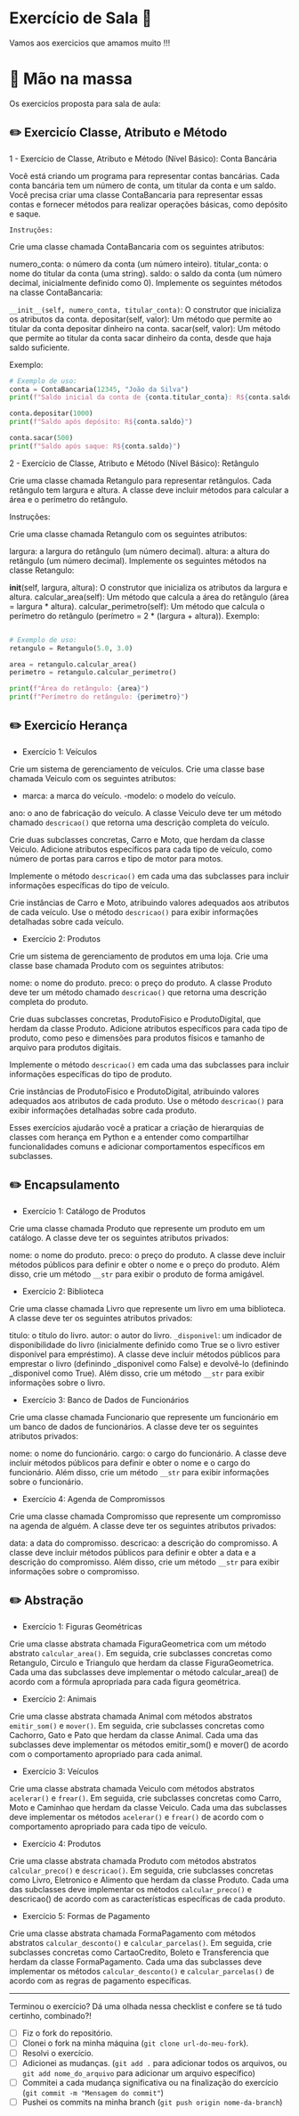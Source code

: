 # Exercício de Sala 🏫  

Vamos aos exercicios que amamos muito !!!

# 🍞 Mão na massa

Os exercicíos proposta para sala de aula:

## ✏️ Exercicío Classe, Atributo e Método

1 - Exercício de Classe, Atributo e Método (Nível Básico): Conta Bancária

Você está criando um programa para representar contas bancárias. Cada conta bancária tem um número de conta, um titular da conta e um saldo. Você precisa criar uma classe ContaBancaria para representar essas contas e fornecer métodos para realizar operações básicas, como depósito e saque.

`Instruções:`

Crie uma classe chamada ContaBancaria com os seguintes atributos:

numero_conta: o número da conta (um número inteiro).
titular_conta: o nome do titular da conta (uma string).
saldo: o saldo da conta (um número decimal, inicialmente definido como 0).
Implemente os seguintes métodos na classe ContaBancaria:

`__init__(self, numero_conta, titular_conta)`: O construtor que inicializa os atributos da conta.
depositar(self, valor): Um método que permite ao titular da conta depositar dinheiro na conta.
sacar(self, valor): Um método que permite ao titular da conta sacar dinheiro da conta, desde que haja saldo suficiente.

Exemplo:

```python
# Exemplo de uso:
conta = ContaBancaria(12345, "João da Silva")
print(f"Saldo inicial da conta de {conta.titular_conta}: R${conta.saldo}")

conta.depositar(1000)
print(f"Saldo após depósito: R${conta.saldo}")

conta.sacar(500)
print(f"Saldo após saque: R${conta.saldo}")
```

2 - Exercício de Classe, Atributo e Método (Nível Básico): Retângulo

Crie uma classe chamada Retangulo para representar retângulos. Cada retângulo tem largura e altura. A classe deve incluir métodos para calcular a área e o perímetro do retângulo.

Instruções:

Crie uma classe chamada Retangulo com os seguintes atributos:

largura: a largura do retângulo (um número decimal).
altura: a altura do retângulo (um número decimal).
Implemente os seguintes métodos na classe Retangulo:

__init__(self, largura, altura): O construtor que inicializa os atributos da largura e altura.
calcular_area(self): Um método que calcula a área do retângulo (área = largura * altura).
calcular_perimetro(self): Um método que calcula o perímetro do retângulo (perímetro = 2 * (largura + altura)).
Exemplo:

```python

# Exemplo de uso:
retangulo = Retangulo(5.0, 3.0)

area = retangulo.calcular_area()
perimetro = retangulo.calcular_perimetro()

print(f"Área do retângulo: {area}")
print(f"Perímetro do retângulo: {perimetro}")
```

## ✏️ Exercicío Herança


- Exercício 1: Veículos

Crie um sistema de gerenciamento de veículos. Crie uma classe base chamada Veiculo com os seguintes atributos:

  - marca: a marca do veículo.
  -modelo: o modelo do veículo.

ano: o ano de fabricação do veículo.
A classe Veiculo deve ter um método chamado `descricao()` que retorna uma descrição completa do veículo.

Crie duas subclasses concretas, Carro e Moto, que herdam da classe Veiculo. Adicione atributos específicos para cada tipo de veículo, como número de portas para carros e tipo de motor para motos.

Implemente o método `descricao()` em cada uma das subclasses para incluir informações específicas do tipo de veículo.

Crie instâncias de Carro e Moto, atribuindo valores adequados aos atributos de cada veículo. Use o método `descricao()` para exibir informações detalhadas sobre cada veículo.

- Exercício 2: Produtos

Crie um sistema de gerenciamento de produtos em uma loja. Crie uma classe base chamada Produto com os seguintes atributos:

nome: o nome do produto.
preco: o preço do produto.
A classe Produto deve ter um método chamado `descricao()` que retorna uma descrição completa do produto.

Crie duas subclasses concretas, ProdutoFisico e ProdutoDigital, que herdam da classe Produto. Adicione atributos específicos para cada tipo de produto, como peso e dimensões para produtos físicos e tamanho de arquivo para produtos digitais.

Implemente o método `descricao()` em cada uma das subclasses para incluir informações específicas do tipo de produto.

Crie instâncias de ProdutoFisico e ProdutoDigital, atribuindo valores adequados aos atributos de cada produto. Use o método `descricao()` para exibir informações detalhadas sobre cada produto.

Esses exercícios ajudarão você a praticar a criação de hierarquias de classes com herança em Python e a entender como compartilhar funcionalidades comuns e adicionar comportamentos específicos em subclasses.



## ✏️ Encapsulamento


- Exercício 1: Catálogo de Produtos

Crie uma classe chamada Produto que represente um produto em um catálogo. A classe deve ter os seguintes atributos privados:

nome: o nome do produto. preco: o preço do produto. A classe deve incluir métodos públicos para definir e obter o nome e o preço do produto. Além disso, crie um método `__str` para exibir o produto de forma amigável.

- Exercício 2: Biblioteca

Crie uma classe chamada Livro que represente um livro em uma biblioteca. A classe deve ter os seguintes atributos privados:

titulo: o título do livro. autor: o autor do livro. `_disponivel`: um indicador de disponibilidade do livro (inicialmente definido como True se o livro estiver disponível para empréstimo). A classe deve incluir métodos públicos para emprestar o livro (definindo _disponivel como False) e devolvê-lo (definindo _disponivel como True). Além disso, crie um método `__str` para exibir informações sobre o livro.

- Exercício 3: Banco de Dados de Funcionários

Crie uma classe chamada Funcionario que represente um funcionário em um banco de dados de funcionários. A classe deve ter os seguintes atributos privados:

nome: o nome do funcionário. cargo: o cargo do funcionário. A classe deve incluir métodos públicos para definir e obter o nome e o cargo do funcionário. Além disso, crie um método `__str` para exibir informações sobre o funcionário.

- Exercício 4: Agenda de Compromissos

Crie uma classe chamada Compromisso que represente um compromisso na agenda de alguém. A classe deve ter os seguintes atributos privados:

data: a data do compromisso. descricao: a descrição do compromisso. A classe deve incluir métodos públicos para definir e obter a data e a descrição do compromisso. Além disso, crie um método `__str` para exibir informações sobre o compromisso.


## ✏️ Abstração

- Exercício 1: Figuras Geométricas

Crie uma classe abstrata chamada FiguraGeometrica com um método abstrato `calcular_area()`. Em seguida, crie subclasses concretas como Retangulo, Circulo e Triangulo que herdam da classe FiguraGeometrica. Cada uma das subclasses deve implementar o método calcular_area() de acordo com a fórmula apropriada para cada figura geométrica.

- Exercício 2: Animais

Crie uma classe abstrata chamada Animal com métodos abstratos `emitir_som()` e `mover()`. Em seguida, crie subclasses concretas como Cachorro, Gato e Pato que herdam da classe Animal. Cada uma das subclasses deve implementar os métodos emitir_som() e mover() de acordo com o comportamento apropriado para cada animal.

- Exercício 3: Veículos

Crie uma classe abstrata chamada Veiculo com métodos abstratos `acelerar()` e `frear()`. Em seguida, crie subclasses concretas como Carro, Moto e Caminhao que herdam da classe Veiculo. Cada uma das subclasses deve implementar os métodos `acelerar()` e `frear()` de acordo com o comportamento apropriado para cada tipo de veículo.

- Exercício 4: Produtos

Crie uma classe abstrata chamada Produto com métodos abstratos `calcular_preco()` e `descricao()`. Em seguida, crie subclasses concretas como Livro, Eletronico e Alimento que herdam da classe Produto. Cada uma das subclasses deve implementar os métodos `calcular_preco()` e descricao() de acordo com as características específicas de cada produto.

- Exercício 5: Formas de Pagamento

Crie uma classe abstrata chamada FormaPagamento com métodos abstratos `calcular_desconto()` e `calcular_parcelas()`. Em seguida, crie subclasses concretas como CartaoCredito, Boleto e Transferencia que herdam da classe FormaPagamento. Cada uma das subclasses deve implementar os métodos `calcular_desconto()` e `calcular_parcelas()` de acordo com as regras de pagamento específicas.

---

Terminou o exercício? Dá uma olhada nessa checklist e confere se tá tudo certinho, combinado?!

- [ ] Fiz o fork do repositório.
- [ ] Clonei o fork na minha máquina (`git clone url-do-meu-fork`).
- [ ] Resolvi o exercício.
- [ ] Adicionei as mudanças. (`git add .` para adicionar todos os arquivos, ou `git add nome_do_arquivo` para adicionar um arquivo específico)
- [ ] Commitei a cada mudança significativa ou na finalização do exercício (`git commit -m "Mensagem do commit"`)
- [ ] Pushei os commits na minha branch (`git push origin nome-da-branch`)
